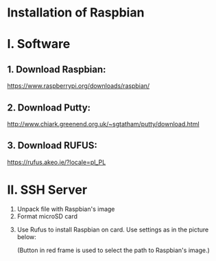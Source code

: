 <H1> Installation of Raspbian </H1>

# I. Software

## 1. Download Raspbian:
   https://www.raspberrypi.org/downloads/raspbian/
## 2. Download Putty:
   http://www.chiark.greenend.org.uk/~sgtatham/putty/download.html 
## 3. Download RUFUS:
   https://rufus.akeo.ie/?locale=pl_PL 


# II. SSH Server

<OL>
<LI> Unpack file with Raspbian's image </LI>
<LI>Format microSD card</LI>
<LI><P>Use Rufus to install Raspbian on card. Use settings as in the picture below:</P>
<P>(Button in red frame is used to select the path to Raspbian's image.)</P></LI> 
</OL>



